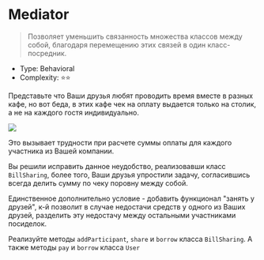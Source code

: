 # Mediator

> Позволяет уменьшить связанность множества классов между собой,
> благодаря перемещению этих связей в один класс-посредник.

- Type: Behavioral
- Complexity: ⭐⭐

Представьте что Ваши друзья любят проводить время вместе в разных кафе, но
вот беда, в этих кафе чек на оплату выдается только на столик, а не на
каждого гостя индивидуально.

![](/assets/friends.png)

Это вызывает трудности при расчете суммы оплаты для каждого участника из
Вашей компании.

Вы решили исправить данное неудобство, реализовавши класс `BillSharing`,
более того, Ваши друзья упростили задачу, согласившись всегда делить сумму
по чеку поровну между собой.

Единственное дополнительно условие - добавить функционал "занять у друзей",
к-й позволит в случае недостачи средств у одного из Ваших друзей, разделить
эту недостачу между остальными участниками посиделок.

Реализуйте методы `addParticipant`, `share` и `borrow` класса `BillSharing`.
А также методы `pay` и `borrow` класса `User`